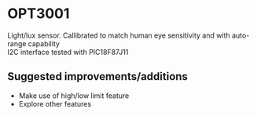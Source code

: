 # OPT3001  

Light/lux sensor.  Callibrated to match human eye sensitivity and with auto-range capability  
I2C interface tested with PIC18F87J11  

## Suggested improvements/additions  
* Make use of high/low limit feature  
* Explore other features 
